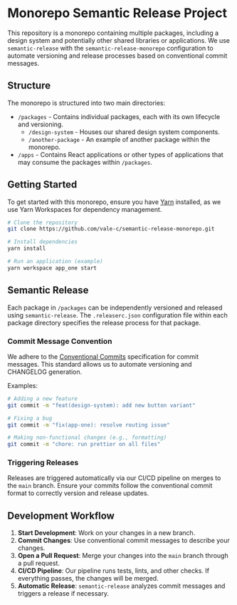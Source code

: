 # Monorepo Semantic Release Project

This repository is a monorepo containing multiple packages, including a design system and potentially other shared libraries or applications. We use `semantic-release` with the `semantic-release-monorepo` configuration to automate versioning and release processes based on conventional commit messages.

## Structure

The monorepo is structured into two main directories:

- `/packages` - Contains individual packages, each with its own lifecycle and versioning.
  - `/design-system` - Houses our shared design system components.
  - `/another-package` - An example of another package within the monorepo.
- `/apps` - Contains React applications or other types of applications that may consume the packages within `/packages`.

## Getting Started

To get started with this monorepo, ensure you have [Yarn](https://yarnpkg.com/) installed, as we use Yarn Workspaces for dependency management.

```bash
# Clone the repository
git clone https://github.com/vale-c/semantic-release-monorepo.git

# Install dependencies
yarn install

# Run an application (example)
yarn workspace app_one start
```

## Semantic Release

Each package in `/packages` can be independently versioned and released using `semantic-release`. The `.releaserc.json` configuration file within each package directory specifies the release process for that package.

### Commit Message Convention

We adhere to the [Conventional Commits](https://www.conventionalcommits.org/) specification for commit messages. This standard allows us to automate versioning and CHANGELOG generation.

Examples:

```bash
# Adding a new feature
git commit -m "feat(design-system): add new button variant"

# Fixing a bug
git commit -m "fix(app-one): resolve routing issue"

# Making non-functional changes (e.g., formatting)
git commit -m "chore: run prettier on all files"
```

### Triggering Releases

Releases are triggered automatically via our CI/CD pipeline on merges to the `main` branch. Ensure your commits follow the conventional commit format to correctly version and release updates.

## Development Workflow

1. **Start Development**: Work on your changes in a new branch.
2. **Commit Changes**: Use conventional commit messages to describe your changes.
3. **Open a Pull Request**: Merge your changes into the `main` branch through a pull request.
4. **CI/CD Pipeline**: Our pipeline runs tests, lints, and other checks. If everything passes, the changes will be merged.
5. **Automatic Release**: `semantic-release` analyzes commit messages and triggers a release if necessary.

